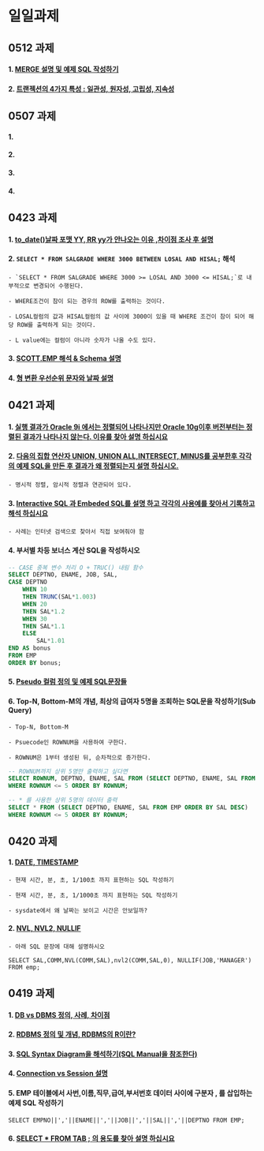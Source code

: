 # 일일과제


## 0512 과제

#### 1. [MERGE 설명 및 예제 SQL 작성하기]()

#### 2. [트랜젝션의 4가지 특성 : 일관성, 원자성, 고립성, 지속성]()


## 0507 과제

#### 1. []()

#### 2. []()

#### 3. []()

#### 4. []()


## 0423 과제

#### 1. [to_date()날짜 포맷 YY, RR yy가 안나오는 이유 ,차이점 조사 후 설명](https://github.com/hennylee/kopo-04-database/blob/main/assignment/2021-04-20-database-Date.md#yyrr-%EC%B0%A8%EC%9D%B4%EB%8A%94)

#### 2. `SELECT * FROM SALGRADE WHERE 3000 BETWEEN LOSAL AND HISAL;` 해석

    - `SELECT * FROM SALGRADE WHERE 3000 >= LOSAL AND 3000 <= HISAL;`로 내부적으로 변경되어 수행된다.
    
    - WHERE조건이 참이 되는 경우의 ROW를 출력하는 것이다.

    - LOSAL컬럼의 값과 HISAL컬럼의 값 사이에 3000이 있을 때 WHERE 조건이 참이 되어 해당 ROW를 출력하게 되는 것이다.

    - L value에는 컬럼이 아니라 숫자가 나올 수도 있다.

#### 3. [SCOTT.EMP 해석 & Schema 설명](https://github.com/hennylee/kopo-04-database/blob/main/assignment/2021-04-26-database-Schema.md)

#### 4. [형 변환 우선순위 문자와 날짜 설명](https://github.com/hennylee/kopo-04-database/blob/main/assignment/2021-04-26-database-TypeConversion.md)



## 0421 과제

#### 1. [실행 결과가 Oracle 9i 에서는 정렬되어 나타나지만 Oracle 10g이후 버전부터는 정렬된 결과가 나타나지 않는다. 이유를 찾아 설명 하십시요](https://github.com/hennylee/kopo-04-database/blob/main/assignment/2021-04-22-database-10g-HashSort.md)
 
#### 2. [다음의 집합 연산자 UNION, UNION ALL,INTERSECT, MINUS를 공부한후 각각의 예제 SQL을 만든 후 결과가 왜 정렬되는지 설명 하십시오.](https://github.com/hennylee/kopo-04-database/blob/main/assignment/2021-04-22-database-SetOperator.md)

    - 명시적 정렬, 암시적 정렬과 연관되어 있다. 

#### 3. [Interactive SQL 과 Embeded SQL를 설명 하고 각각의 사용예를 찾아서 기록하고 해석 하십시요](https://github.com/hennylee/kopo-04-database/blob/main/assignment/2021-04-22-database-EmbededSQL.md)

    - 사례는 인터넷 검색으로 찾아서 직접 보여줘야 함

#### 4. 부서별 차등 보너스 계산 SQL을 작성하시오

```SQL
-- CASE 중복 변수 처리 O + TRUC() 내림 함수
SELECT DEPTNO, ENAME, JOB, SAL,
CASE DEPTNO
    WHEN 10 
    THEN TRUNC(SAL*1.003)
    WHEN 20
    THEN SAL*1.2
    WHEN 30
    THEN SAL*1.1
    ELSE
        SAL*1.01
END AS bonus
FROM EMP
ORDER BY bonus; 
```

#### 5. [Pseudo 컬럼 정의 및 예제 SQL문장들](https://github.com/hennylee/kopo-04-database/blob/main/assignment/2021-04-22-database-PseudoColumn.md)

#### 6. Top-N, Bottom-M의 개념, 최상의 급여자 5명을 조회하는 SQL문을 작성하기(Sub Query)
    - Top-N, Bottom-M

    - Psuecode인 ROWNUM을 사용하여 구한다.

    - ROWNUM은 1부터 생성된 뒤, 순차적으로 증가한다. 

```SQL
-- ROWNUM까지 상위 5명만 출력하고 싶다면
SELECT ROWNUM, DEPTNO, ENAME, SAL FROM (SELECT DEPTNO, ENAME, SAL FROM EMP ORDER BY SAL DESC) 
WHERE ROWNUM <= 5 ORDER BY ROWNUM;

-- * 를 사용한 상위 5명의 데이터 출력
SELECT * FROM (SELECT DEPTNO, ENAME, SAL FROM EMP ORDER BY SAL DESC) 
WHERE ROWNUM <= 5 ORDER BY ROWNUM;
```

## 0420 과제

#### 1. [DATE, TIMESTAMP](https://github.com/hennylee/kopo-04-database/blob/main/assignment/2021-04-20-database-Date.md#sysdate-%EA%B3%B5%EC%8B%9D%EB%AC%B8%EC%84%9C)
    - 현재 시간, 분, 초, 1/100초 까지 표현하는 SQL 작성하기

    - 현재 시간, 분, 초, 1/1000초 까지 표현하는 SQL 작성하기

    - sysdate에서 왜 날짜는 보이고 시간은 안보일까?

#### 2. [NVL, NVL2, NULLIF](https://github.com/hennylee/kopo-04-database/blob/main/assignment/2021-04-20-database-NULL.md)

    - 아래 SQL 문장에 대해 설명하시오

```
SELECT SAL,COMM,NVL(COMM,SAL),nvl2(COMM,SAL,0), NULLIF(JOB,'MANAGER') FROM emp;
```


## 0419 과제
#### 1. [DB vs DBMS 정의, 사례, 차이점](https://github.com/hennylee/kopo-04-database/blob/main/assignment/2021-04-19-database-DB-DBMS.md)

#### 2. [RDBMS 정의 및 개념, RDBMS의 R이란?](https://github.com/hennylee/kopo-04-database/blob/main/assignment/2021-04-19-database-RDBMS.md)

#### 3. [SQL Syntax Diagram을 해석하기(SQL Manual을 참조한다)](https://github.com/hennylee/kopo-04-database/blob/main/assignment/2021-04-19-database-Syntax-Diagrams.md)

#### 4. [Connection vs Session 설명](https://github.com/hennylee/kopo-04-database/blob/main/assignment/2021-04-19-database-Connection-Session.md)

#### 5. EMP 테이블에서 사번,이름,직무,급여,부서번호 데이터 사이에 구분자 , 를 삽입하는 예제 SQL 작성하기

```
SELECT EMPNO||','||ENAME||','||JOB||','||SAL||','||DEPTNO FROM EMP;
````

#### 6. [SELECT * FROM TAB ; 의 용도를 찾아 설명 하십시요](https://github.com/hennylee/kopo-04-database/blob/main/assignment/2021-04-19-database-TAB.md)



